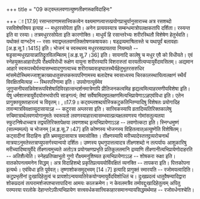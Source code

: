 +++
title = "09 कट्वम्ललवणात्युष्णतीक्ष्णरूक्षविदाहिनः"

+++
ा \[17.9\] रसान्तराणामसात्त्विकत्वेन
वक्ष्यमाणत्वात्तत्प्रयोगप्राचुर्यानुसाराच्च अत्र रसशब्दो रसविशेषविषय
इत्याह -- मधुररसोपेता इति। अनेन प्रत्ययस्यात्र सम्बन्धमात्रोपलक्षकतापि
दर्शिता। रस्यन्त इति वा रस्याः। तत्रमधुररसोपेता इति कारणोक्तिः। माधुर्यं
हि रसान्तरेभ्यः शरीरस्थितौ विशेषेण हेतुर्भवति। यथोक्तं वाग्भटेन -- रसाः
स्वाद्वम्ललवणतिक्तोषणकषायकाः। षड्द्रव्यमाश्रितास्ते च यथापूर्वं बलावहाः
\[अ.हृ.सू.1।1415\] इति। भोजनं च स्वस्थस्य मधुररसप्रायतया नियम्यते --
षड्रसान्मधुरप्रायान्नातिद्रुतविलम्बितम् \[अ.हृ.सू.7।36\] इति। सायनादि
कालेषु च मधुर एवै को विधीयते। एवं स्नेहयुक्तआहारोऽपि रौक्ष्यविरोधी
रूक्षेण वायुना शरीरस्यापि विशरारुतां वारयतीत्यप्यायुर्वेदावसितम्।
अद्यमान आहारे स्वरूपस्थैर्यस्यासम्भवादगुणत्वाच्च
शरीराख्यसङ्घातस्थैर्यहेतुभूतरसरुधिर
मांसमेदोस्थिमज्जाशुक्राख्यधातुसप्तकरूपपरिणामस्य बलादेश्च स्वसाध्यस्य
चिरकालस्थायित्वलक्षणं स्थैर्यं विवक्षितमित्याह -- स्थिरपरिणामा इति।
उपयोगात्पूर्वमेव जुगुप्सनीयसन्निवेशरूपविशेषादिविरहात्सन्दर्शनमात्रेणापि
प्रीतिजनकत्वमिह हृद्यत्वमित्याहरमणीयविशेषा इति। येषु
धर्मशास्त्रायुर्वेदयोरुभयोरपि साङ्गत्यं; तेषां
सर्वेषामिदमुपलक्षणमित्यभिप्रायेणाऽऽहएवंविधा इति। एतेन
प्रागुक्तयुक्ताहारत्वं च
विवृतम्। ,॥17.9॥ कट्वम्लशब्दयोस्त्रिकटुकतिन्तिण्यादिषु विशेषतः
प्रयोगादिह तावन्मात्रविवक्षाव्युदासायाऽह -- कटुरसा अम्लरसा इति।
सात्त्विकस्यापि व्रतादिव्यतिरिक्तकालेषु रुचिमात्रार्थलवणयोगानुमतेः
स्वरूपतो लवणस्याहारत्वासम्भवात्प्रत्यक्षलवणस्य गोमांसतुल्यतया
स्फुटनिषेधाच्चात्र तद्व्यतिरिक्तापेक्षया लवणशब्द इत्यभिप्रायेणाऽऽह --
लवणोत्कटा इति। स्निग्धमुष्णं (सात्म्यमल्पं) च भोजनम् \[अ.हृ.सू.7।47\] इति
कोष्णस्य भोजनस्य विहितत्वात्अत्युष्णेति विशेषितम्। कट्वादीनां विदाहिनः
इति भ्रमव्युदासायात्र समासोक्तिः। तीक्ष्णस्यापि
मरीच्यादेस्तत्तद्द्रव्यरोचनार्थं मात्रयाऽनुमतेस्तत्राप्युपसर्गस्यान्वयो
दर्शितः। उष्णस्य पृथगुपात्तत्वादत्र तीक्ष्णशब्दो न तत्पर्यायः आशुकारिषु
मरीच्यादिष्वायुर्वेदे तीक्ष्णत्वमुच्यते अतोऽत्र प्रयोगक्षणप्रभृति
प्रतिकूलतमानि द्रव्याणि तीक्ष्णानीत्यभिप्रायेणोदाहरति -- अतिशैत्येति।
स्नेहप्रतिपक्षभूतो गुणो रौक्ष्यमनुशिष्यत इत्यभिप्रायेणाऽऽह -- शोषकरा
रूक्षा इति। वातकोपनत्वमनेन सिद्धम्। अत्र विदाहिशब्दे
प्रकृतिप्रत्यययोर्विवक्षितं व्यनक्ति -- तापकरा इति। पित्तकोपना
इत्यर्थः। एवंविधा इति पूर्ववत्। तृष्णाशोकसमुद्भवम् \[14।7\] इत्यादि
प्रागुक्तं स्मारयति -- रजोमयत्वादिति। कटुप्रभृतीनां दुःखादिहेतुत्वं च
प्रायशोऽन्वयव्यतिरेकयोग्यमायुर्वेदविशोधितं च। दुःखप्रदत्वं
धातुवैषम्यादिद्वारा शोकप्रदत्वं तत्परामर्शजपश्चात्तापादिना आमयः
कालक्रमेण। न केवलमत्रैव तमोवद्दुःखादिहेतुत्वम् अपितु परम्परया परलोके
देहान्तरेऽपीत्यभिप्रायेण सत्त्ववर्धकसात्त्विकाहारसमानन्यायसिद्धमर्थमाह
-- रजोवर्धनाश्चेति।  
  
